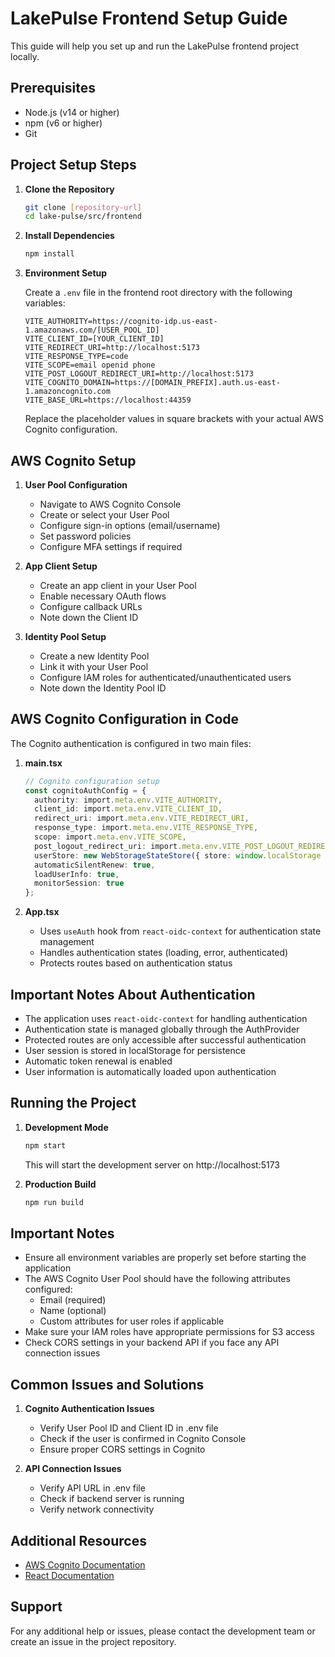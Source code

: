 # LakePulse Frontend Setup Guide

This guide will help you set up and run the LakePulse frontend project locally.

## Prerequisites

- Node.js (v14 or higher)
- npm (v6 or higher)
- Git


## Project Setup Steps

1. **Clone the Repository**
   ```bash
   git clone [repository-url]
   cd lake-pulse/src/frontend
   ```

2. **Install Dependencies**
   ```bash
   npm install
   ```

3. **Environment Setup**

   Create a `.env` file in the frontend root directory with the following variables:

   ```plaintext
   VITE_AUTHORITY=https://cognito-idp.us-east-1.amazonaws.com/[USER_POOL_ID]
   VITE_CLIENT_ID=[YOUR_CLIENT_ID]
   VITE_REDIRECT_URI=http://localhost:5173
   VITE_RESPONSE_TYPE=code
   VITE_SCOPE=email openid phone
   VITE_POST_LOGOUT_REDIRECT_URI=http://localhost:5173
   VITE_COGNITO_DOMAIN=https://[DOMAIN_PREFIX].auth.us-east-1.amazoncognito.com
   VITE_BASE_URL=https://localhost:44359
   ```

   Replace the placeholder values in square brackets with your actual AWS Cognito configuration.

## AWS Cognito Setup

1. **User Pool Configuration**
   - Navigate to AWS Cognito Console
   - Create or select your User Pool
   - Configure sign-in options (email/username)
   - Set password policies
   - Configure MFA settings if required

2. **App Client Setup**
   - Create an app client in your User Pool
   - Enable necessary OAuth flows
   - Configure callback URLs
   - Note down the Client ID

3. **Identity Pool Setup**
   - Create a new Identity Pool
   - Link it with your User Pool
   - Configure IAM roles for authenticated/unauthenticated users
   - Note down the Identity Pool ID

## AWS Cognito Configuration in Code

The Cognito authentication is configured in two main files:

1. **main.tsx**
   ```typescript
   // Cognito configuration setup
   const cognitoAuthConfig = {
     authority: import.meta.env.VITE_AUTHORITY,
     client_id: import.meta.env.VITE_CLIENT_ID,
     redirect_uri: import.meta.env.VITE_REDIRECT_URI,
     response_type: import.meta.env.VITE_RESPONSE_TYPE,
     scope: import.meta.env.VITE_SCOPE,
     post_logout_redirect_uri: import.meta.env.VITE_POST_LOGOUT_REDIRECT_URI,
     userStore: new WebStorageStateStore({ store: window.localStorage }),
     automaticSilentRenew: true,
     loadUserInfo: true,
     monitorSession: true
   };
   ```

2. **App.tsx**
   - Uses `useAuth` hook from `react-oidc-context` for authentication state management
   - Handles authentication states (loading, error, authenticated)
   - Protects routes based on authentication status

## Important Notes About Authentication

- The application uses `react-oidc-context` for handling authentication
- Authentication state is managed globally through the AuthProvider
- Protected routes are only accessible after successful authentication
- User session is stored in localStorage for persistence
- Automatic token renewal is enabled
- User information is automatically loaded upon authentication

## Running the Project

1. **Development Mode**
   ```bash
   npm start
   ```
   This will start the development server on http://localhost:5173

2. **Production Build**
   ```bash
   npm run build
   ```

## Important Notes

- Ensure all environment variables are properly set before starting the application
- The AWS Cognito User Pool should have the following attributes configured:
  - Email (required)
  - Name (optional)
  - Custom attributes for user roles if applicable
- Make sure your IAM roles have appropriate permissions for S3 access
- Check CORS settings in your backend API if you face any API connection issues

## Common Issues and Solutions

1. **Cognito Authentication Issues**
   - Verify User Pool ID and Client ID in .env file
   - Check if the user is confirmed in Cognito Console
   - Ensure proper CORS settings in Cognito

2. **API Connection Issues**
   - Verify API URL in .env file
   - Check if backend server is running
   - Verify network connectivity

## Additional Resources

- [AWS Cognito Documentation](https://docs.aws.amazon.com/cognito/)
- [React Documentation](https://reactjs.org/docs/getting-started.html)

## Support

For any additional help or issues, please contact the development team or create an issue in the project repository.




